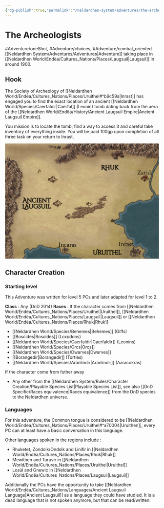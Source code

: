 ```yaml
---
{"dg-publish":true,"permalink":"/neldardhen-system/adventures/the-archeologists/"}
---
```



# The Archeologists
#Adventure/oneShot, #Adventure/choices, #Adventure/combat_oriented 
[[Neldardhen System/Adventures/Adventures\|Adventure]] taking place in [[Neldardhen World/Endëa/Cultures_Nations/Places/Laugsuil\|Laugsuil]] in around 1900.

## Hook
The Society of Archeology of [[Neldardhen World/Endëa/Cultures_Nations/Places/Uruithel#^b9c59a\|Inrast]] has engaged you to find the exact location of an ancient [[Neldardhen World/Species/Caerfaldir\|Caerfal]] (Leonin) tomb dating back from the aera of the [[Neldardhen World/Endëa/History/Ancient Laugsuil Empire\|Ancient Laugsuil Empire]].

You mission is to locate the tomb, find a way to access it and careful take inventory of everything inside. 
You will be paid 100gp upon completion of all three task on your return to Inrast.

![Laugsuil-map.jpg|400](/img/user/Laugsuil-map.jpg)

## Character Creation
### Starting level
This Adventure was written for level 5 PCs and later adapted for level 1 to 2.

**Class** : Any (DnD 2014)
**Races** : 
If the character comes from [[Neldardhen World/Endëa/Cultures_Nations/Places/Uruithel\|Uruithel]], [[Neldardhen World/Endëa/Cultures_Nations/Places/Laugsuil\|Laugsuil]] or [[Neldardhen World/Endëa/Cultures_Nations/Places/Rhuk\|Rhuk]]
- [[Neldardhen World/Species/Behemes\|Behemes]] (Giffs)
- [[Boscides\|Boscides]] (Loxodons)
- [[Neldardhen World/Species/Caerfaldir\|Caerfaldir]] (Leonins)
- [[Neldardhen World/Species/Orcs\|Orcs]]
- [[Neldardhen World/Species/Dwarves\|Dwarves]]
- [[Borangedir\|Borangedir]] (Tortles)
- [[Neldardhen World/Species/Aranlindir\|Aranlindir]] (Aaracokras)

If the character come from futher away
- Any other from the [[Neldardhen System/Rules/Character Creation/Playable Species List\|Playable Species List]], see also [[DnD Specific/Races equivalence\|Races equivalence]] from the DnD species to the Neldardhen universe.

### Languages
For this adventure, the Common tongue is considered to be [[Neldardhen World/Endëa/Cultures_Nations/Places/Uruithel#^a70004\|Uruithen]], every PC can at least have a basic conversation in this language.

Other languages spoken in the regions include :
- Rhuketet, Zondolk/Ondolk and Linifir in [[Neldardhen World/Endëa/Cultures_Nations/Places/Rhuk\|Rhuk]]
- Mewithen and Turuvir in [[Neldardhen World/Endëa/Cultures_Nations/Places/Uruithel\|Uruithel]]
- Losùl and Gnewic in [[Neldardhen World/Endëa/Cultures_Nations/Places/Laugsuil\|Laugsuil]]

Additionally the PCs have the opportunity to take [[Neldardhen World/Endëa/Cultures_Nations/Languages/Ancient Laugsuil Language\|Ancient Laugsuil]] as a language they could have studied. It is a dead language that is not spoken anymore, but that can be read/written.